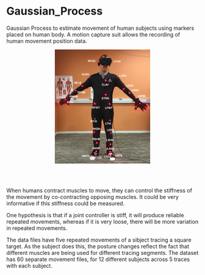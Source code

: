 # Gaussian_Process
Gaussian Process to estimate movement of human subjects using markers placed on human body.
A motion capture suit allows the recording of human movement position data.
<br/>
<p style="text-align:center" align="center">
<img src="https://github.com/anuparna/Gaussian_Process/blob/master/doc/images/motion_capture.PNG" width="250" height="300px" align="center">
</p>
<br/><br/>

When humans contract muscles to move, they can control the stiffness of the movement by co-contracting opposing muscles. 
It could be very informative if this stiffness could be measured.

One hypothesis is that if a joint controller is stiff, it will produce reliable repeated movements, 
whereas if it is very loose, there will be more variation in repeated movements.

The data files have five repeated movements of a sibject tracing a square target.
As the subject does this, the posture changes reflect the fact that different muscles are being used for different tracing segments.
The dataset has 60 separate movement files, for 12 different subjects across 5 traces with each subject.
